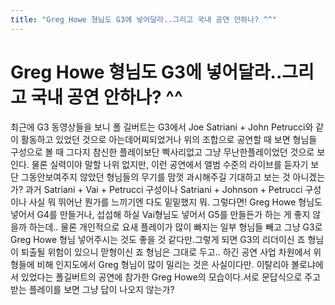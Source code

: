 ```yaml
---
title: "Greg Howe 형님도 G3에 넣어달라..그리고 국내 공연 안하나? ^^"
---
```

# Greg Howe 형님도 G3에 넣어달라..그리고 국내 공연 안하나? ^^

최근에 G3 동영상들을 보니 폴 길버트는 G3에서 Joe Satriani + John Petrucci와 같이 활동하고 있었던 것으로 아는데어찌되었거나 위의 조합으로 공연할 때 보면 형님들 구성으로 볼 때 그다지 참신한 플레이보단 삑사리없고 그냥 무난한플레이었던 것으로 보인다. 물론 실력이야 말할 나위 없지만, 이런 공연에서 앨범 수준의 라이브를 듣자기 보단 그동안보여주지 않았던 형님들의 무기를 맘껏 과시해주길 기대하고 보는 것 아니겠는가?
과거 Satriani + Vai + Petrucci 구성이나 Satriani + Johnson + Petrucci 구성이나 사실 뭐 뛰어난 뭔가를 느끼기엔 다도 밑밑했지 뭐.
그렇다면! Greg Howe 형님도 넣어서 G4를 만들거나, 섭섭해 하실 Vai형님도 넣어서 G5를 만들든가 하는 게 좋지 않을까 하는데..
물론 개인적으로 요새 플레이가 많이 빠지는 일부 형님들 빼고 그냥 G3로 Greg Howe 형님 넣어주시는 것도 좋을 것 같다만.그렇게 되면 G3의 리더이신 죠 형님이 퇴출될 위험이 있으니 맏형이신 죠 형님은 그대로 두고..
하긴 공연 사업 차원에서 위 형들에 비해 인지도에서 Greg 형님이 많이 밀리는 것은 사실이다만.
이탈리아 볼로냐에서 있었다는 폴길버트의 공연에 참가한 Greg Howe의 모습이다.서로 문답식으로 주고받는 플레이를 보면 그냥 답이 나오지 않는가?




